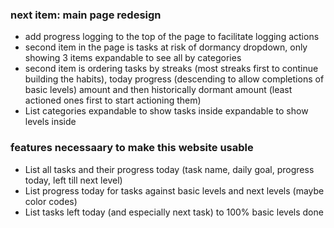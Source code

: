 ### next item: main page redesign

* add progress logging to the top of the page to facilitate logging actions
* second item in the page is tasks at risk of dormancy dropdown, only showing 3 items expandable to see all by categories
* second item is ordering tasks by streaks (most streaks first to continue building the habits), today progress (descending to allow completions of basic levels) amount and then historically dormant amount (least actioned ones first to start actioning them)
* List categories expandable to show tasks inside expandable to show levels inside


### features necessaary to make this website usable

* List all tasks and their progress today (task name, daily goal, progress today, left till next level)
* List progress today for tasks against basic levels and next levels (maybe color codes)
* List tasks left today (and especially next task) to 100% basic levels done